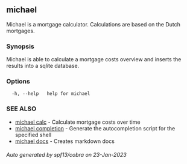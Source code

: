 ## michael

Michael is a mortgage calculator.
Calculations are based on the Dutch mortgages.

### Synopsis

Michael is able to calculate a mortgage costs overview and inserts the results into a sqlite database.

### Options

```
  -h, --help   help for michael
```

### SEE ALSO

* [michael calc](cmd/docs/michael_calc.md)	 - Calculate mortgage costs over time
* [michael completion](cmd/docs/michael_completion.md)	 - Generate the autocompletion script for the specified shell
* [michael docs](cmd/docs/michael_docs.md)	 - Creates markdown docs

###### Auto generated by spf13/cobra on 23-Jan-2023
